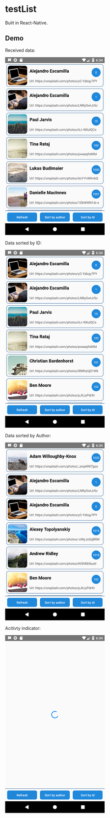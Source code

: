 # testList

Built in React-Native. 

## Demo

Received data:

![Data straight from API](./screenshots/received.png )

Data sorted by ID:

![Data sorted by ID](./screenshots/sortedById.png)

Data sorted by Author:

![Data sorted by Author](./screenshots/sortedByAuthor.png)

Acitivty indicator:

![Activity indicator](./screenshots/indicator.png)
